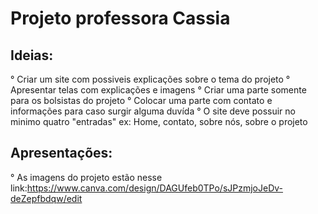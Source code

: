 # Projeto professora Cassia

## Ideias:
° Criar um site com possiveis explicações sobre o tema do projeto
° Apresentar telas com explicações e imagens
° Criar uma parte somente para os bolsistas do projeto
° Colocar uma parte com contato e informações para caso surgir alguma duvída
° O site deve possuir no minimo quatro "entradas" ex: Home, contato, sobre nós, sobre o projeto

## Apresentações:

° As imagens do projeto estão nesse link:https://www.canva.com/design/DAGUfeb0TPo/sJPzmjoJeDv-deZepfbdqw/edit

